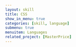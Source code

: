 ```yaml
---
layout: skill
title: CSS
show_in_menu: true
categories: [skill, language]
submenu: true
menuitem: Languages
related_project: [MasterPrice]
---
```

